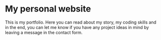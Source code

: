 # My personal website

This is my portfolio. Here you can read about my story, my coding skills and in the end, you can let me know if you have any project ideas in mind by leaving a message in the contact form.
